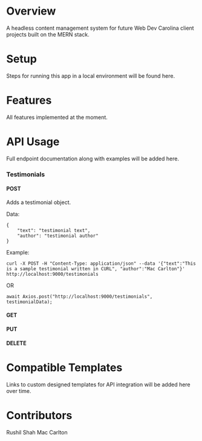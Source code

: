 # Overview
A headless content management system for future Web Dev Carolina client projects built on the MERN stack.

# Setup
Steps for running this app in a local environment will be found here.

# Features
All features implemented at the moment.

# API Usage
Full endpoint documentation along with examples will be added here.
### Testimonials
#### POST
Adds a testimonial object.

Data:
```
{ 
    "text": "testimonial text",
    "author": "testimonial author" 
}
```
  
Example:
```
curl -X POST -H "Content-Type: application/json" --data '{"text":"This is a sample testimonial written in CURL", "author":"Mac Carlton"}'  http://localhost:9000/testimonials
````
OR
```
await Axios.post("http://localhost:9000/testimonials", testimonialData);
```

    
#### GET 
#### PUT
#### DELETE
# Compatible Templates
Links to custom designed templates for API integration will be added here over time.

# Contributors 
Rushil Shah
Mac Carlton

